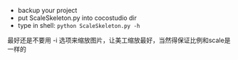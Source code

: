 * backup your project
* put ScaleSkeleton.py into cocostudio dir
* type in shell: `python ScaleSkeleton.py -h`

最好还是不要用 -i 选项来缩放图片，让美工缩放最好，当然得保证比例和scale是一样的
